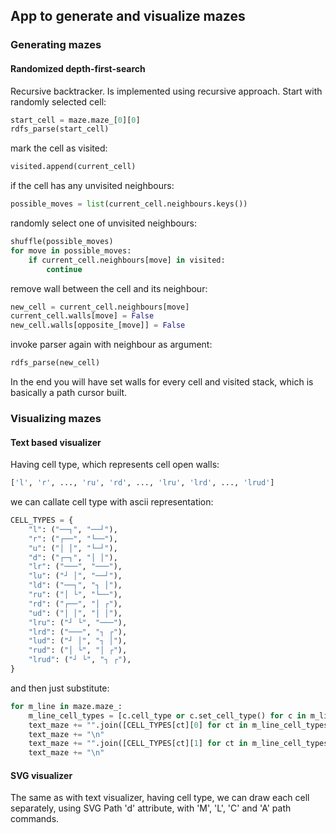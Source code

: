 ## App to generate and visualize mazes 

### Generating mazes

#### Randomized depth-first-search

Recursive backtracker. Is implemented using recursive approach. Start with randomly selected cell:

```python
start_cell = maze.maze_[0][0]
rdfs_parse(start_cell)
```

mark the cell as visited:

```python
visited.append(current_cell)
```

if the cell has any unvisited neighbours:

```python
possible_moves = list(current_cell.neighbours.keys())
```

randomly select one of unvisited neighbours:

```python
shuffle(possible_moves)
for move in possible_moves:
    if current_cell.neighbours[move] in visited:
        continue
```

remove wall between the cell and its neighbour:

```python
new_cell = current_cell.neighbours[move]
current_cell.walls[move] = False
new_cell.walls[opposite_[move]] = False
```

invoke parser again with neighbour as argument:

```python
rdfs_parse(new_cell)
```

In the end you will have set walls for every cell and visited stack, which
is basically a path cursor built.

### Visualizing mazes

#### Text based visualizer

Having cell type, which represents cell open walls: 

```python
['l', 'r', ..., 'ru', 'rd', ..., 'lru', 'lrd', ..., 'lrud']
```

we can callate cell type with ascii representation:

```python
CELL_TYPES = {
    "l": ("──┐", "──┘"),
    "r": ("┌──", "└──"),
    "u": ("│ │", "└─┘"),
    "d": ("┌─┐", "│ │"),
    "lr": ("───", "───"),
    "lu": ("┘ │", "──┘"),
    "ld": ("──┐", "┐ │"),
    "ru": ("│ └", "└──"),
    "rd": ("┌──", "│ ┌"),
    "ud": ("│ │", "│ │"),
    "lru": ("┘ └", "───"),
    "lrd": ("───", "┐ ┌"),
    "lud": ("┘ │", "┐ │"),
    "rud": ("│ └", "│ ┌"),
    "lrud": ("┘ └", "┐ ┌"),
}
```

and then just substitute:

```python
for m_line in maze.maze_:
    m_line_cell_types = [c.cell_type or c.set_cell_type() for c in m_line]
    text_maze += "".join([CELL_TYPES[ct][0] for ct in m_line_cell_types])
    text_maze += "\n"
    text_maze += "".join([CELL_TYPES[ct][1] for ct in m_line_cell_types])
    text_maze += "\n"
```

#### SVG visualizer

The same as with text visualizer, having cell type, we can draw each cell separately, using SVG Path
'd' attribute, with 'M', 'L', 'C' and 'A' path commands.
